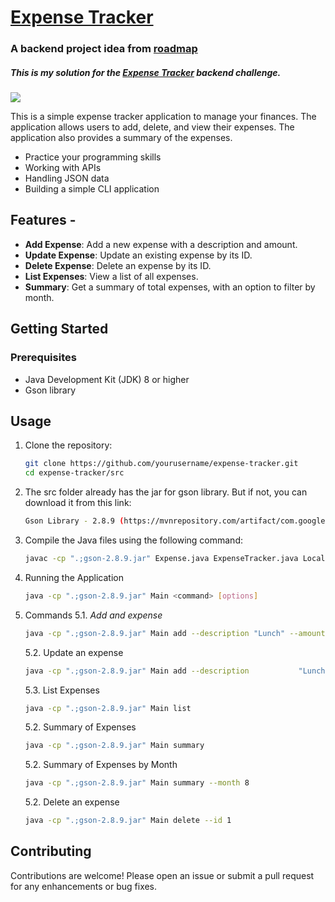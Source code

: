 # [Expense Tracker](https://roadmap.sh/projects/github-user-activity)
### A backend project idea from [roadmap](https://roadmap.sh/)
##### This is my solution for the [Expense Tracker](https://roadmap.sh/projects/github-user-activity)  backend challenge.
[![](https://avatars.githubusercontent.com/u/120650344?s=40&v=4)](https://roadmap.sh/)

This is a simple expense tracker application to manage your finances. The application allows users to add, delete, and view their expenses. The application also provides a summary of the expenses.

- Practice your programming skills
- Working with APIs
- Handling JSON data
- Building a simple CLI application

## Features -
- **Add Expense**: Add a new expense with a description and amount.
- **Update Expense**: Update an existing expense by its ID.
- **Delete Expense**: Delete an expense by its ID.
- **List Expenses**: View a list of all expenses.
- **Summary**: Get a summary of total expenses, with an option to filter by month.

## Getting Started
### Prerequisites
- Java Development Kit (JDK) 8 or higher
- Gson library

## Usage

1. Clone the repository:
   ```sh
   git clone https://github.com/yourusername/expense-tracker.git 
   cd expense-tracker/src
   ```
2. The src folder already has the jar for gson library. But if not, you can download it from this link:
   ```sh
   Gson Library - 2.8.9 (https://mvnrepository.com/artifact/com.google.code.gson/gson/2.8.9)
   ```
3. Compile the Java files using the following command:
   ```sh
   javac -cp ".;gson-2.8.9.jar" Expense.java ExpenseTracker.java LocalDateTypeAdapter.java Main.java
   ```
4. Running the Application
   ```sh
   java -cp ".;gson-2.8.9.jar" Main <command> [options]
   ```
5. Commands
   5.1. _Add and expense_
   ```bash
   java -cp ".;gson-2.8.9.jar" Main add --description "Lunch" --amount 20.0
   ```
   5.2. Update an  expense
   ```bash
   java -cp ".;gson-2.8.9.jar" Main add --description 			"Lunch" --amount 20.0
   ```
   5.3. List Expenses
   ```bash
   java -cp ".;gson-2.8.9.jar" Main list
   ```
   5.2. Summary of Expenses
   ```bash
   java -cp ".;gson-2.8.9.jar" Main summary
   ```
   5.2. Summary of Expenses by Month
   ```bash
   java -cp ".;gson-2.8.9.jar" Main summary --month 8
   ```
   5.2. Delete an  expense
   ```bash
   java -cp ".;gson-2.8.9.jar" Main delete --id 1
   ```

## Contributing
Contributions are welcome! Please open an issue or submit a pull request for any enhancements or bug fixes. 